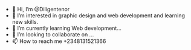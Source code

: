 - 👋 Hi, I’m @Diligentenor
- 👀 I’m interested in graphic design and web development and learning new skills.
- 🌱 I’m currently learning Web development...
- 💞️ I’m looking to collaborate on ...
- 📫 How to reach me +2348131521366

<!---
Diligentenor/Diligentenor is a ✨ special ✨ repository because its `README.md` (this file) appears on your GitHub profile.
You can click the Preview link to take a look at your changes.
--->
